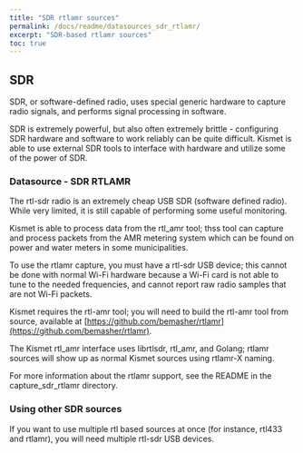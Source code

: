 ```yaml
---
title: "SDR rtlamr sources"
permalink: /docs/readme/datasources_sdr_rtlamr/
excerpt: "SDR-based rtlamr sources"
toc: true
---
```


## SDR
SDR, or software-defined radio, uses special generic hardware to capture radio signals, and performs signal processing in software.

SDR is extremely powerful, but also often extremely brittle - configuring SDR hardware and software to work reliably can be quite difficult.  Kismet is able to use external SDR tools to interface with hardware and utilize some of the power of SDR.

### Datasource - SDR RTLAMR
The rtl-sdr radio is an extremely cheap USB SDR (software defined radio).  While very limited, it is still capable of performing some useful monitoring.

Kismet is able to process data from the rtl_amr tool; thss tool can capture and process packets from the AMR metering system which can be found on power and water meters in some municipalities.

To use the rtlamr capture, you must have a rtl-sdr USB device; this cannot be done with normal Wi-Fi hardware because a Wi-Fi card is not able to tune to the needed frequencies, and cannot report raw radio samples that are not Wi-Fi packets.

Kismet requires the rtl-amr tool; you will need to build the rtl-amr tool from source, available at [https://github.com/bemasher/rtlamr](https://github.com/bemasher/rtlamr).

The Kismet rtl_amr interface uses librtlsdr, rtl_amr, and Golang; rtlamr sources will show up as normal Kismet sources using rtlamr-X naming.

For more information about the rtlamr support, see the README in the  capture_sdr_rtlamr directory.

### Using other SDR sources
If you want to use multiple rtl based sources at once (for instance, rtl433 and rtlamr), you will need multiple rtl-sdr USB devices.
